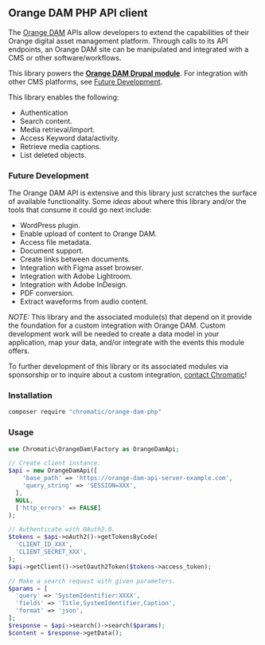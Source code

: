 ## Orange DAM PHP API client

The [Orange DAM](https://www.orangelogic.com/products/digital-asset-management-system) APIs allow developers to extend the capabilities of their Orange digital asset management platform. Through calls to its API endpoints, an Orange DAM site can be manipulated and integrated with a CMS or other software/workflows.

This library powers the **[Orange DAM Drupal module](https://www.drupal.org/project/orange_dam)**. For integration with other CMS platforms, see [Future Development](#future-development).

This library enables the following:

- Authentication
- Search content.
- Media retrieval/import.
- Access Keyword data/activity.
- Retrieve media captions.
- List deleted objects.

### Future Development

The Orange DAM API is extensive and this library just scratches the surface of available functionality. Some _ideas_ about where this library and/or the tools that consume it could go next include:

- WordPress plugin.
- Enable upload of content to Orange DAM.
- Access file metadata.
- Document support.
- Create links between documents.
- Integration with Figma asset browser.
- Integration with Adobe Lightroom.
- Integration with Adobe InDesign.
- PDF conversion.
- Extract waveforms from audio content.

_NOTE:_ This library and the associated module(s) that depend on it provide the foundation for a custom integration with Orange DAM. Custom development work will be needed to create a data model in your application, map your data, and/or integrate with the events this module offers.

To further development of this library or its associated modules via sponsorship or to inquire about a custom integration, [contact Chromatic](https://chromatichq.com/contact-us/)!

### Installation

```bash
composer require "chromatic/orange-dam-php"
```

### Usage

```php
use Chromatic\OrangeDam\Factory as OrangeDamApi;

// Create client instance.
$api = new OrangeDamApi([
    'base_path' => 'https://orange-dam-api-server-example.com',
    'query_string' => 'SESSION=XXX',
  ],
  NULL,
  ['http_errors' => FALSE]
);

// Authenticate with OAuth2.0.
$tokens = $api->oAuth2()->getTokensByCode(
  'CLIENT_ID_XXX',
  'CLIENT_SECRET_XXX',
);
$api->getClient()->setOauth2Token($tokens->access_token);

// Make a search request with given parameters.
$params = [
  'query' => 'SystemIdentifier:XXXX',
  'fields' => 'Title,SystemIdentifier,Caption',
  'format' => 'json',
];
$response = $api->search()->search($params);
$content = $response->getData();
```
